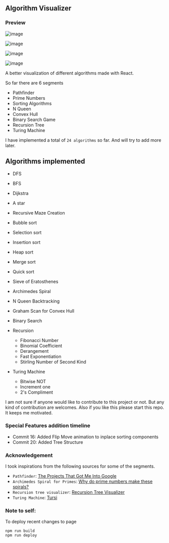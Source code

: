 
<h2>Algorithm Visualizer</h2>

### Preview
![image](https://github.com/Qaiserfarooq285/Algorithm-Visualizer/assets/118597629/9f99efe6-c7ac-43f8-aef2-d9d87cd9dc50)

![image](https://github.com/Qaiserfarooq285/Algorithm-Visualizer/assets/118597629/6a70a61e-d1d3-4940-ac12-cb36fbbc7662)


![image](https://github.com/Qaiserfarooq285/Algorithm-Visualizer/assets/118597629/bb733336-15d6-41b1-b95f-2e577b7f71a7)

![image](https://github.com/Qaiserfarooq285/Algorithm-Visualizer/assets/118597629/c0ac51ce-0b40-4fee-aebf-641ec5c67301)




A better visualization of different algorithms made with React. 


So far there are 6 segments  
- Pathfinder
- Prime Numbers
- Sorting Algorithms
- N Queen
- Convex Hull
- Binary Search Game
- Recursion Tree
- Turing Machine

I have implemented a total of `24 algorithms` so far. And will try to add more later.  

## Algorithms implemented 

- DFS
- BFS
- Dijkstra
- A star
- Recursive Maze Creation
- Bubble sort
- Selection sort
- Insertion sort
- Heap sort
- Merge sort
- Quick sort
- Sieve of Eratosthenes
- Archimedes Spiral
- N Queen Backtracking
- Graham Scan for Convex Hull
- Binary Search
- Recursion
  - Fibonacci Number
  - Binomial Coefficient
  - Derangement
  - Fast Exponentiation
  - Stirling Number of Second Kind

- Turing Machine
  - Bitwise NOT
  - Increment one
  - 2's Compliment




I am not sure if anyone would like to contribute to this project or not. But any kind of contribution are welcomes. Also if you like this please start this repo. It keeps me motivated.

### Special Features addition timeline

- Commit 16: Added Flip Move animation to inplace sorting components
- Commit 20: Added Tree Structure

### Acknowledgement

I took inspirations from the following sources for some of the segments.
- `Pathfinder`: [The Projects That Got Me Into Google](https://youtu.be/n4t_-NjY_Sg)
- `Archimedes Spiral for Primes`: [Why do prime numbers make these spirals? ](https://youtu.be/EK32jo7i5LQ)
- `Recursion tree visualizer`: [Recursion Tree Visualizer](https://github.com/brpapa/recursion-tree-visualizer)
- `Turing Machine`: [Tursi](https://github.com/schaetzc/tursi)

### Note to self:

To deploy recent changes to page

```
npm run build
npm run deploy
```



 
